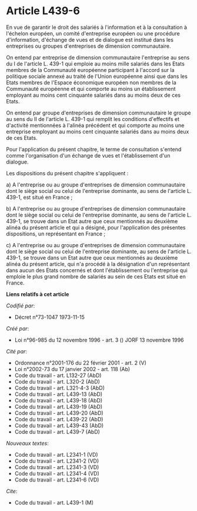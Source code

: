# Article L439-6

En vue de garantir le droit des salariés à l'information et à la consultation à l'échelon européen, un comité d'entreprise
européen ou une procédure d'information, d'échange de vues et de dialogue est institué dans les entreprises ou groupes
d'entreprises de dimension communautaire.

On entend par entreprise de dimension communautaire l'entreprise au sens du I de l'article L. 439-1 qui emploie au moins
mille salariés dans les Etats membres de la Communauté européenne participant à l'accord sur la politique sociale annexé au
traité de l'Union européenne ainsi que dans les Etats membres de l'Espace économique européen non membres de la Communauté
européenne et qui comporte au moins un établissement employant au moins cent cinquante salariés dans au moins deux de ces
Etats.

On entend par groupe d'entreprises de dimension communautaire le groupe au sens du II de l'article L. 439-1 qui remplit les
conditions d'effectifs et d'activité mentionnées à l'alinéa précédent et qui comporte au moins une entreprise employant au
moins cent cinquante salariés dans au moins deux de ces Etats.

Pour l'application du présent chapitre, le terme de consultation s'entend comme l'organisation d'un échange de vues et
l'établissement d'un dialogue.

Les dispositions du présent chapitre s'appliquent :

a) A l'entreprise ou au groupe d'entreprises de dimension communautaire dont le siège social ou celui de l'entreprise
dominante, au sens de l'article L. 439-1, est situé en France ;

b) A l'entreprise ou au groupe d'entreprises de dimension communautaire dont le siège social ou celui de l'entreprise
dominante, au sens de l'article L. 439-1, se trouve dans un Etat autre que ceux mentionnés au deuxième alinéa du présent
article et qui a désigné, pour l'application des présentes dispositions, un représentant en France ;

c) A l'entreprise ou au groupe d'entreprises de dimension communautaire dont le siège social ou celui de l'entreprise
dominante, au sens de l'article L. 439-1, se trouve dans un Etat autre que ceux mentionnés au deuxième alinéa du présent
article, qui n'a procédé à la désignation d'un représentant dans aucun des Etats concernés et dont l'établissement ou
l'entreprise qui emploie le plus grand nombre de salariés au sein de ces Etats est situé en France.

**Liens relatifs à cet article**

_Codifié par_:

  - Décret n°73-1047 1973-11-15

_Créé par_:

  - Loi n°96-985 du 12 novembre 1996 - art. 3 () JORF 13 novembre 1996

_Cité par_:

  - Ordonnance n°2001-176 du 22 février 2001 - art. 2 (V)
  - Loi n°2002-73 du 17 janvier 2002 - art. 118 (Ab)
  - Code du travail - art. L132-27 (AbD)
  - Code du travail - art. L320-2 (AbD)
  - Code du travail - art. L321-4-3 (AbD)
  - Code du travail - art. L439-13 (AbD)
  - Code du travail - art. L439-18 (AbD)
  - Code du travail - art. L439-19 (AbD)
  - Code du travail - art. L439-20 (AbD)
  - Code du travail - art. L439-22 (AbD)
  - Code du travail - art. L439-43 (AbD)
  - Code du travail - art. L439-7 (AbD)

_Nouveaux textes_:

  - Code du travail - art. L2341-1 (VD)
  - Code du travail - art. L2341-2 (VD)
  - Code du travail - art. L2341-3 (VD)
  - Code du travail - art. L2341-4 (VD)
  - Code du travail - art. L2341-6 (VD)

_Cite_:

  - Code du travail - art. L439-1 (M)
